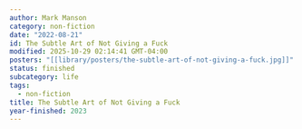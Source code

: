 ```yaml
---
author: Mark Manson
category: non-fiction
date: "2022-08-21"
id: The Subtle Art of Not Giving a Fuck
modified: 2025-10-29 02:14:41 GMT-04:00
posters: "[[library/posters/the-subtle-art-of-not-giving-a-fuck.jpg]]"
status: finished
subcategory: life
tags:
  - non-fiction
title: The Subtle Art of Not Giving a Fuck
year-finished: 2023
---
```

